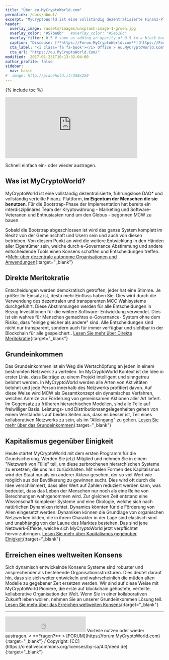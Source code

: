 ```yaml
---
title: "Über eu.MyCryptoWorld.com"
permalink: /docs/about/
excerpt: "MyCryptoWorld ist eine vollständig dezentralisierte Finanz-Plattform im Eigentum der Menschen, die sie benutzen."
header:
  overlay_image: /assets/images/unsplash-image-1-gruen.jpg
  overlay_color: "#57be8b"   #overlay_color: "#5e616c"
  overlay_filter: 0.5 # same as adding an opacity of 0.5 to a black background
  caption: "Discouse: [**https://Forum.MyCryptoWorld.com**](https://Forum.MyCryptoWorld.com){:target='_blank'}"
  cta_label: "<i class='fa fa-book'></i> Office > eu.MyCryptoWorld.Com"
  cta_url: "https://eu.MyCryptoWorld.Com/"
modified:  2017-01-231T10:13:32-04:00
author_profile: false
sidebar:
  nav: basic
#  image: http://placehold.it/350x250
---
```

{% include toc %}

<iframe class="ktv2" src="https://klicktipp.s3.amazonaws.com/userimages/27858/forms/59923/1dw3zmpxz8zed59.html" 
style="position:relative;display:inline-block;border:none;background:transparent none no-repeat scroll 0 0;margin:0;" width="420" height="194" scrolling="no"></iframe>

Schnell einfach ein- oder wieder austragen.

## Was ist MyCryptoWorld?
MyCryptoWorld ist eine vollständig dezentralisierte, führungslose DAO* und vollständig verteilte Finanz-Plattform, **im Eigentum der Menschen die sie benutzen**. Für die Bootstrap-Phase der Implementation hat bereits ein interdisziplinäres Team der Kryptowährung - Marketing und Software-Veteranen und Enthusiasten rund um den Globus - begonnen MCW zu bauen.

Sobald die Bootstrap abgeschlossen ist wird das ganze System komplett im Besitz von der Gemeinschaft und Usern sein und auch von diesen betrieben. Von diesem Punkt an wird die weitere Entwicklung in den Händen aller Eigentümer sein, welche durch e-Governance Abstimmung und andere entscheidende Tools einen Konsens schaffen und Entscheidungen treffen.
*[Mehr über dezentrale autonome Organisationen und Anwendungen](https://en.wikipedia.org/wiki/Decentralized_autonomous_organization){:target="_blank"}

## Direkte Meritokratie
Entscheidungen werden demokratisch getroffen; jeder hat eine Stimme. Je größer Ihr Einsatz ist, desto mehr Einfluss haben Sie. Dies wird durch die Verwendung des dezentralen und transparenten MCC Wahlsystems durchgeführt. Diese Abstimmungen werden für alle Entscheidungen in Bezug Investitionen für die weitere Software- Entwicklung verwendet. Dies ist ein wahres für Menschen gemachtes e-Governance- System ohne dem Risiko, dass "einige gleicher als andere" sind. Alle Entscheidungen sind nicht nur transparent, sondern auch für immer verfügbar und sichtbar in der Blockchain für alle gespeichert..
[Lesen Sie mehr über Direkte Meritokratie](https://en.wikipedia.org/wiki/Meritocracy){:target="_blank"}

## Grundeinkommen
Das Grundeinkommen ist ein Weg die Wertschöpfung an jeden in einem bestimmten Netzwerk zu verteilen. Im MyCryptoWorld Kontext ist die Idee in erster Linie, dass Beiträge zu einem Projekt intelligent und sinngetreu belohnt werden. In MyCryptoWorld werden alle Arten von Aktivitäten belohnt und jede Person innerhalb des Netzwerks profitiert davon. Auf diese Weise wird MCW als Gesamtkonzept ein dynamisches Verfahren, welches Anreize zur Förderung von gemeinsamen Aktionen aller Art liefert. Im Gegensatz zu früheren hierarchischen Modellen, sind alle Teile auf freiwilliger Basis. Leistungs- und Distributionsangelegenheiten gehen von einem Verständnis auf beiden Seiten aus, dass es besser ist, Teil eines kollaborativen Netzwerks zu sein, als im "Alleingang" zu gehen.
[Lesen Sie mehr über das Grundeinkommen](https://en.wikipedia.org/wiki/Basic_income){:target="_blank"}

## Kapitalismus gegenüber Einigkeit
Heute startet MyCryptoWorld mit dem ersten Programm für die Grundsicherung. Werden Sie jetzt Mitglied und nehmen Sie in einem "Netzwerk von Fülle" teil, um diese zerbrochenen hierarchischen Systeme zu ersetzen, die uns nur zurückhalten. Mit vielen Formen des Kapitalismus wird der Staat nur als ein anderer Akteur gesehen, der so viel Wert wie möglich aus der Bevölkerung zu gewinnen sucht. Dies wird oft durch die Idee verschlimmert, dass aller Wert auf Zahlen reduziert werden kann, was bedeutet, dass das Leben der Menschen nur noch als eine Reihe von Berechnungen wahrgenommen wird. Zur gleichen Zeit entstand eine Wissenschaft komplexer Systeme und eine Ökologie, welche sich nach natürlichen Dynamiken richtet. Dynamics könnten für die Förderung von Allen eingesetzt werden. Dynamiken können die Grundlage von organischen Netzwerken bilden, die in ihrem Charakter in der Lage sind elastisch sind und unabhängig von der Laune des Marktes bestehen. Das sind jene Netzwerk-Effekte, welche sich MyCryptoWorld jetzt verpflichtet hervorzubringen.
[Lesen Sie mehr über Kapitalismus gegenüber Einigkeit](https://en.wikipedia.org/wiki/Meritocracy){:target="_blank"}

## Erreichen eines weltweiten Konsens
Sich dynamisch entwickelnde Konsens Systeme sind robuster und ansprechender als bestehende Organisationsstrukturen. Dies deutet darauf hin, dass sie sich weiter entwickeln und wahrscheinlich die müden alten Modelle zu gegebener Zeit ersetzen werden. Wir sind auf diese Weise mit MyCryptoWorld Pioniere, die erste auf blockchain gehostete, verteilte, kollaborative Organisation der Welt. Wenn Sie in einer kollaborativen Zukunft leben wollen, nehmen Sie an unserer Grundeinkommen Lösung teil.
[Lesen Sie mehr über das Erreichen weltweiten Konsens](https://en.wikipedia.org/wiki/Consensus_decision-making){:target="_blank"}

---
<iframe class="ktv2" src="https://klicktipp.s3.amazonaws.com/userimages/27858/forms/59928/1dw8zmpxz8z84a3.html" 
style="position:relative;display:inline-block;border:none;background:transparent none no-repeat scroll 0 0;margin:0;" width="256" height="50" scrolling="no"></iframe>
Vorteile nutzen oder wieder austragen.  < **Fragen?** > [FORUM](https://forum.MyCryptoWorld.com){:target="_blank"} / Copyright: [CC](https://creativecommons.org/licenses/by-sa/4.0/deed.de){:target="_blank"}


<!-- script>
  var x = new EmbedJS({
    element: document.getElementById('rawText'),
    videoJS: true,
    videoHeight: 300,
    videojsOptions: {
      preload: 'auto',
      poster: 'https://images.unsplash.com/photo-1443527216320-7e744084f5a7?dpr=2&fit=crop&fm=jpg&h=500&ixlib=rb-0.3.5&q=50&w=800'
    }
  });

  x.render();
</script -->

<!-- figure class="half">
    <a href="/assets/images/image-alignment-300x200.jpg"><img src="/assets/images/image-alignment-300x200.jpg"></a>
    <a href="/assets/images/image-alignment-300x200.jpg"><img src="/assets/images/image-alignment-300x200.jpg"></a>
    <figcaption>Beispiel mit zwei Bilder.</figcaption>
</figure -->


<!-- div id='discourse-comments'></div>

<script type="text/javascript">
  DiscourseEmbed = { discourseUrl: 'http://localhost:4000/',
                     discourseEmbedUrl: 'http://localhost:4000/year-archive/' };

  (function() {
    var d = document.createElement('script'); d.type = 'text/javascript'; d.async = true;
    d.src = DiscourseEmbed.discourseUrl + 'node_modules/embed-js/dist/embed.min.js';
    (document.getElementsByTagName('head')[0] || document.getElementsByTagName('body')[0]).appendChild(d);
  })();
</script -->

<!-- script type="text/javascript">
var x = new EmbedJS({
  element: document.getElementById('rawText'),
  videoJS: true,
  videoHeight: 300,
  videojsOptions: {
    preload: 'auto',
    poster: 'https://images.unsplash.com/photo-1443527216320-7e744084f5a7?dpr=2&fit=crop&fm=jpg&h=500&ixlib=rb-0.3.5&q=50&w=800'
  }
});

x.render();
</script -->


